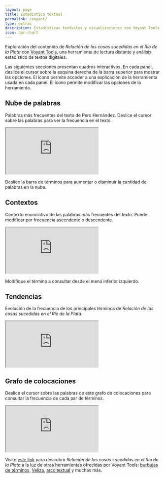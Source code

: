 ```yaml
---
layout: page
title: Estadística textual
permalink: /voyant/
type: extras
description: Estadísticas textuales y visualizaciones con Voyant Tools
icon: bar-chart
---
```


Exploración del contenido de _Relación de las cosas sucedidas en el Río de la Plata_ con [Voyant Tools](https://voyant-tools.org/), una herramienta de lectura distante y análisis estadístico de textos digitales.

Las siguientes secciones presentan cuadros interactivos. En cada panel, deslice el cursor sobre la esquina derecha de la barra superior para mostrar las opciones. El ícono <i class="fa-solid fa-question" style="color:#157fcc;"></i> permite acceder a una explicación de la herramienta usada en cada panel. El ícono <i class="fa-solid fa-toggle-on" style="color:#157fcc;"></i> permite modificar las opciones de la herramienta.

## Nube de palabras

Palabras más frecuentes del texto de Pero Hernández. Deslice el cursor sobre las palabras para ver la frecuencia en el texto.

<iframe class="py-3" src='https://voyant-tools.org/tool/Cirrus/?palette=extjs&stopList=keywords-322e4e55f0821d3a82b0be50ad01f862&whiteList=&visible=155&fontFamily=LatoWeb&corpus=04f08b4c9b35780a7f20866f4f296e0c&lang=es&stopList=keywords-322e4e55f0821d3a82b0be50ad01f862'></iframe>

Deslice la barra de términos para aumentar o disminuir la cantidad de palabras en la nube.

## Contextos

Contexto enunciativo de las palabras más frecuentes del texto. Puede modificar por frecuencia ascendente o descendente.

<iframe class="py-3" src="https://voyant-tools.org/tool/Contexts/?palette=extjs&lang=es&stopList=keywords-322e4e55f0821d3a82b0be50ad01f862&query=gobernador&corpus=04f08b4c9b35780a7f20866f4f296e0c"></iframe>

Modifique el término a consultar desde el menú inferior izquierdo.

## Tendencias

Evolución de la frecuencia de los principales términos de _Relación de las cosas sucedidas en el Río de la Plata_.

<iframe class="py-3" src='https://voyant-tools.org/tool/Trends/?palette=extjs&lang=es&stopList=keywords-322e4e55f0821d3a82b0be50ad01f862&query=gobernador&query=irala&query=indios&query=tierra&mode=document&corpus=04f08b4c9b35780a7f20866f4f296e0c'></iframe>

## Grafo de colocaciones

Deslice el cursor sobre las palabras de este grafo de colocaciones para consultar la frecuencia de cada par de términos.

<iframe class="py-3" src='https://voyant-tools.org/tool/CollocatesGraph/?palette=extjs&lang=es&stopList=keywords-322e4e55f0821d3a82b0be50ad01f862&query=gobernador&query=indios&query=irala&mode=corpus&corpus=04f08b4c9b35780a7f20866f4f296e0c'></iframe>

<div class="py-4 mt-4"><p>Visite <a href="https://voyant-tools.org/?corpus=04f08b4c9b35780a7f20866f4f296e0c&lang=es&stopList=keywords-322e4e55f0821d3a82b0be50ad01f862&panels=streamgraph,reader,corpuscollocates,summary,bubblelines&palette=extjs" target="_blank">este link</a> para descubrir <i>Relación de las cosas sucedidas en el Río de la Plata</i> a la luz de otras herramientas ofrecidas por Voyant Tools: <a href="https://voyant-tools.org/?corpus=04f08b4c9b35780a7f20866f4f296e0c&palette=extjs&lang=es&stopList=keywords-322e4e55f0821d3a82b0be50ad01f862&view=Bubbles" target="_blank">burbujas de términos</a>, <a href="https://voyant-tools.org/?corpus=04f08b4c9b35780a7f20866f4f296e0c&palette=extjs&lang=es&stopList=keywords-322e4e55f0821d3a82b0be50ad01f862&view=Veliza" target="_blank">Veliza</a>, <a href="https://voyant-tools.org/?corpus=04f08b4c9b35780a7f20866f4f296e0c&palette=extjs&lang=es&stopList=keywords-322e4e55f0821d3a82b0be50ad01f862&view=TextualArc" target="_blank">arco textual</a> y muchas más.</p></div>
